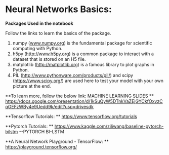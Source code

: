
# Neural Networks Basics:

**Packages Used in the notebook**

Follow the links to learn the basics of the package.

1. numpy (www.numpy.org) is the fundamental package for scientific computing with Python.
2. h5py (http://www.h5py.org) is a common package to interact with a dataset that is stored on an H5 file.
3. matplotlib (http://matplotlib.org) is a famous library to plot graphs in Python.
4. PIL (http://www.pythonware.com/products/pil/) and scipy (https://www.scipy.org/) are used here to test your model with your own picture at the end.

**To learn more, follow the below link: MACHINE LEARNING SLIDES **
https://docs.google.com/presentation/d/1kSuQyW5DTnkVaZEjGYCkfOxvzCqGEFzWBy4e9Uedd9k/edit?usp=drivesdk

**Tensorflow Tutorials: **
https://www.tensorflow.org/tutorials

**Pytorch Tutorials: ** 
https://www.kaggle.com/ziliwang/baseline-pytorch-bilstm --PYTORCH BI-LSTM


**A Neural Network Playground - TensorFlow: **
https://playground.tensorflow.org/




